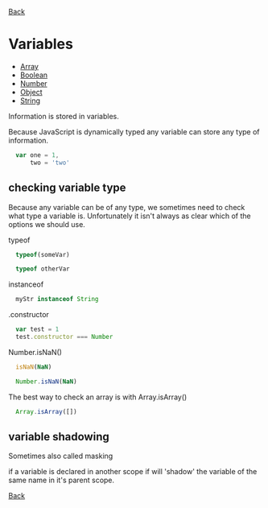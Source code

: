 [Back](../../,,/)

# Variables
- [Array](./Array)
- [Boolean](./Boolean)
- [Number](./Number)
- [Object](./Object)
- [String](./String)

Information is stored in variables.

Because JavaScript is dynamically typed any variable can store any type of information.

```JavaScript
  var one = 1,
      two = 'two'
```

## checking variable type
Because any variable can be of any type, we sometimes need to check what type a variable is.
Unfortunately it isn't always as clear which of the options we should use.

typeof
```JavaScript
  typeof(someVar)

  typeof otherVar
```

instanceof
```JavaScript
  myStr instanceof String
```

<Variable>.constructor
```JavaScript
  var test = 1
  test.constructor === Number
```

Number.isNaN()
```JavaScript
  isNaN(NaN)

  Number.isNaN(NaN)
```

The best way to check an array is with Array.isArray()
```JavaScript
  Array.isArray([])
```

## variable shadowing
Sometimes also called masking

if a variable is declared in another scope if will 'shadow' the variable of the same name in it's parent scope.

[Back](../../,,/)
